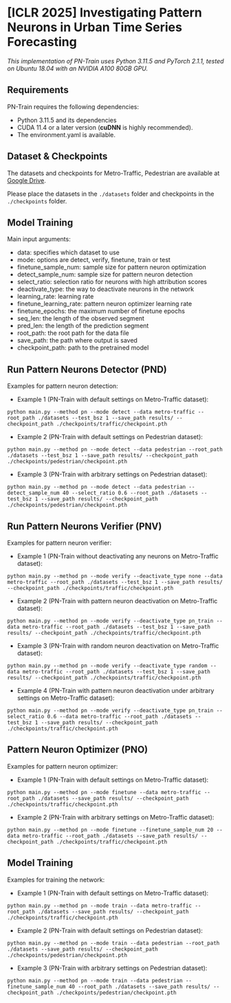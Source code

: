 # [ICLR 2025] Investigating Pattern Neurons in Urban Time Series Forecasting

*This implementation of PN-Train uses Python 3.11.5 and PyTorch 2.1.1, tested on Ubuntu 18.04 with an NVIDIA A100 80GB GPU.*

## Requirements

PN-Train requires the following dependencies:

* Python 3.11.5 and its dependencies
* CUDA 11.4 or a later version (**cuDNN** is highly recommended).
* The environment.yaml is available.

## Dataset & Checkpoints
The datasets and checkpoints for Metro-Traffic, Pedestrian are available at [Google Drive](https://drive.google.com/drive/folders/1wZgMhWcLIFn17iKw0SIMr-zKK04zYtI9?usp=drive_link).

Please place the datasets in the `./datasets` folder and checkpoints in the `./checkpoints` folder.


## Model Training
Main input arguments:
- data: specifies which dataset to use
- mode: options are detect, verify, finetune, train or test
- finetune_sample_num: sample size for pattern neuron optimization
- detect_sample_num: sample size for pattern neuron detection
- select_ratio: selection ratio for neurons with high attribution scores
- deactivate_type: the way to deactivate neurons in the network
- learning_rate: learning rate
- finetune_learning_rate: pattern neuron optimizer learning rate
- finetune_epochs: the maximum number of finetune epochs
- seq_len: the length of the observed segment
- pred_len: the length of the prediction segment
- root_path: the root path for the data file
- save_path: the path where output is saved
- checkpoint_path: path to the pretrained model


## Run Pattern Neurons Detector (PND)

Examples for pattern neuron detection:

* Example 1 (PN-Train with default settings on Metro-Traffic dataset):

```
python main.py --method pn --mode detect --data metro-traffic --root_path ./datasets --test_bsz 1 --save_path results/ --checkpoint_path ./checkpoints/traffic/checkpoint.pth
```

* Example 2 (PN-Train with default settings on Pedestrian dataset):

```
python main.py --method pn --mode detect --data pedestrian --root_path ./datasets --test_bsz 1 --save_path results/ --checkpoint_path ./checkpoints/pedestrian/checkpoint.pth
```

* Example 3 (PN-Train with arbitrary settings on Pedestrian dataset):
```
python main.py --method pn --mode detect --data pedestrian --detect_sample_num 40 --select_ratio 0.6 --root_path ./datasets --test_bsz 1 --save_path results/ --checkpoint_path ./checkpoints/pedestrian/checkpoint.pth
```


## Run Pattern Neurons Verifier (PNV)

Examples for pattern neuron verifier:

* Example 1 (PN-Train without deactivating any neurons on Metro-Traffic dataset):

```
python main.py --method pn --mode verify --deactivate_type none --data metro-traffic --root_path ./datasets --test_bsz 1 --save_path results/ --checkpoint_path ./checkpoints/traffic/checkpoint.pth
```

* Example 2 (PN-Train with pattern neuron deactivation on Metro-Traffic dataset):

```
python main.py --method pn --mode verify --deactivate_type pn_train --data metro-traffic --root_path ./datasets --test_bsz 1 --save_path results/ --checkpoint_path ./checkpoints/traffic/checkpoint.pth
```

* Example 3 (PN-Train with random neuron deactivation on Metro-Traffic dataset):

```
python main.py --method pn --mode verify --deactivate_type random --data metro-traffic --root_path ./datasets --test_bsz 1 --save_path results/ --checkpoint_path ./checkpoints/traffic/checkpoint.pth
```

* Example 4 (PN-Train with pattern neuron deactivation under arbitrary settings on Metro-Traffic dataset):

```
python main.py --method pn --mode verify --deactivate_type pn_train --select_ratio 0.6 --data metro-traffic --root_path ./datasets --test_bsz 1 --save_path results/ --checkpoint_path ./checkpoints/traffic/checkpoint.pth
```

## Pattern Neuron Optimizer (PNO)

Examples for pattern neuron optimizer:

* Example 1 (PN-Train with default settings on Metro-Traffic dataset):

```
python main.py --method pn --mode finetune --data metro-traffic --root_path ./datasets --save_path results/ --checkpoint_path ./checkpoints/traffic/checkpoint.pth
```

* Example 2 (PN-Train with arbitrary settings on Metro-Traffic dataset):

```
python main.py --method pn --mode finetune --finetune_sample_num 20 --data metro-traffic --root_path ./datasets --save_path results/ --checkpoint_path ./checkpoints/traffic/checkpoint.pth
```

## Model Training

Examples for training the network:

* Example 1 (PN-Train with default settings on Metro-Traffic dataset):

```
python main.py --method pn --mode train --data metro-traffic --root_path ./datasets --save_path results/ --checkpoint_path ./checkpoints/traffic/checkpoint.pth
```

* Example 2 (PN-Train with default settings on Pedestrian dataset):

```
python main.py --method pn --mode train --data pedestrian --root_path ./datasets --save_path results/ --checkpoint_path ./checkpoints/pedestrian/checkpoint.pth
```

* Example 3 (PN-Train with arbitrary settings on Pedestrian dataset):
```
python main.py --method pn --mode train --data pedestrian --finetune_sample_num 40 --root_path ./datasets --save_path results/ --checkpoint_path ./checkpoints/pedestrian/checkpoint.pth
